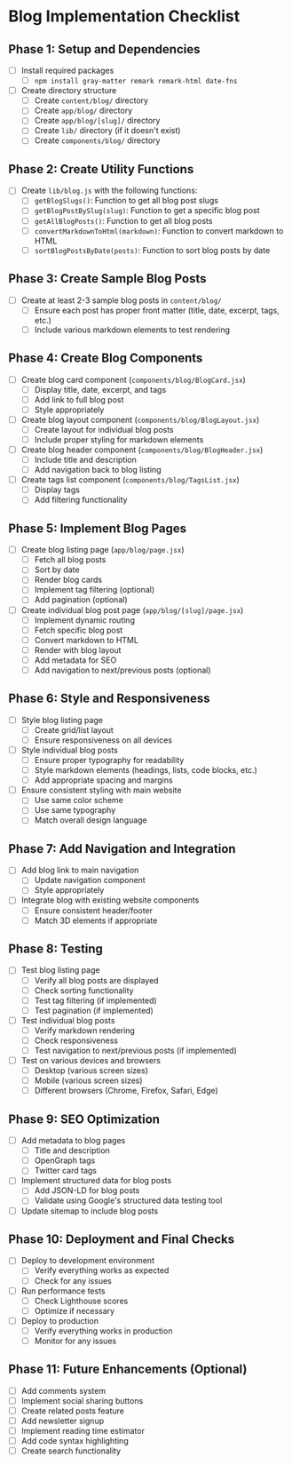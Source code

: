 # Blog Implementation Checklist

## Phase 1: Setup and Dependencies

- [ ] Install required packages
  - [ ] `npm install gray-matter remark remark-html date-fns`
  
- [ ] Create directory structure
  - [ ] Create `content/blog/` directory
  - [ ] Create `app/blog/` directory
  - [ ] Create `app/blog/[slug]/` directory 
  - [ ] Create `lib/` directory (if it doesn't exist)
  - [ ] Create `components/blog/` directory

## Phase 2: Create Utility Functions

- [ ] Create `lib/blog.js` with the following functions:
  - [ ] `getBlogSlugs()`: Function to get all blog post slugs
  - [ ] `getBlogPostBySlug(slug)`: Function to get a specific blog post
  - [ ] `getAllBlogPosts()`: Function to get all blog posts
  - [ ] `convertMarkdownToHtml(markdown)`: Function to convert markdown to HTML
  - [ ] `sortBlogPostsByDate(posts)`: Function to sort blog posts by date

## Phase 3: Create Sample Blog Posts

- [ ] Create at least 2-3 sample blog posts in `content/blog/`
  - [ ] Ensure each post has proper front matter (title, date, excerpt, tags, etc.)
  - [ ] Include various markdown elements to test rendering

## Phase 4: Create Blog Components

- [ ] Create blog card component (`components/blog/BlogCard.jsx`)
  - [ ] Display title, date, excerpt, and tags
  - [ ] Add link to full blog post
  - [ ] Style appropriately

- [ ] Create blog layout component (`components/blog/BlogLayout.jsx`)
  - [ ] Create layout for individual blog posts
  - [ ] Include proper styling for markdown elements

- [ ] Create blog header component (`components/blog/BlogHeader.jsx`)
  - [ ] Include title and description
  - [ ] Add navigation back to blog listing

- [ ] Create tags list component (`components/blog/TagsList.jsx`)
  - [ ] Display tags
  - [ ] Add filtering functionality

## Phase 5: Implement Blog Pages

- [ ] Create blog listing page (`app/blog/page.jsx`)
  - [ ] Fetch all blog posts
  - [ ] Sort by date
  - [ ] Render blog cards
  - [ ] Implement tag filtering (optional)
  - [ ] Add pagination (optional)

- [ ] Create individual blog post page (`app/blog/[slug]/page.jsx`)
  - [ ] Implement dynamic routing
  - [ ] Fetch specific blog post
  - [ ] Convert markdown to HTML
  - [ ] Render with blog layout
  - [ ] Add metadata for SEO
  - [ ] Add navigation to next/previous posts (optional)

## Phase 6: Style and Responsiveness

- [ ] Style blog listing page
  - [ ] Create grid/list layout
  - [ ] Ensure responsiveness on all devices

- [ ] Style individual blog posts
  - [ ] Ensure proper typography for readability
  - [ ] Style markdown elements (headings, lists, code blocks, etc.)
  - [ ] Add appropriate spacing and margins

- [ ] Ensure consistent styling with main website
  - [ ] Use same color scheme
  - [ ] Use same typography
  - [ ] Match overall design language

## Phase 7: Add Navigation and Integration

- [ ] Add blog link to main navigation
  - [ ] Update navigation component
  - [ ] Style appropriately

- [ ] Integrate blog with existing website components
  - [ ] Ensure consistent header/footer
  - [ ] Match 3D elements if appropriate

## Phase 8: Testing

- [ ] Test blog listing page
  - [ ] Verify all blog posts are displayed
  - [ ] Check sorting functionality
  - [ ] Test tag filtering (if implemented)
  - [ ] Test pagination (if implemented)

- [ ] Test individual blog posts
  - [ ] Verify markdown rendering
  - [ ] Check responsiveness
  - [ ] Test navigation to next/previous posts (if implemented)

- [ ] Test on various devices and browsers
  - [ ] Desktop (various screen sizes)
  - [ ] Mobile (various screen sizes)
  - [ ] Different browsers (Chrome, Firefox, Safari, Edge)

## Phase 9: SEO Optimization

- [ ] Add metadata to blog pages
  - [ ] Title and description
  - [ ] OpenGraph tags
  - [ ] Twitter card tags

- [ ] Implement structured data for blog posts
  - [ ] Add JSON-LD for blog posts
  - [ ] Validate using Google's structured data testing tool

- [ ] Update sitemap to include blog posts

## Phase 10: Deployment and Final Checks

- [ ] Deploy to development environment
  - [ ] Verify everything works as expected
  - [ ] Check for any issues

- [ ] Run performance tests
  - [ ] Check Lighthouse scores
  - [ ] Optimize if necessary

- [ ] Deploy to production
  - [ ] Verify everything works in production
  - [ ] Monitor for any issues

## Phase 11: Future Enhancements (Optional)

- [ ] Add comments system
- [ ] Implement social sharing buttons
- [ ] Create related posts feature
- [ ] Add newsletter signup
- [ ] Implement reading time estimator
- [ ] Add code syntax highlighting
- [ ] Create search functionality